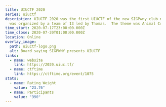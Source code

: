 ```yaml
---
title: UIUCTF 2020
series: uiuctf
description: UIUCTF 2020 was the first UIUCTF of the new SIGPwny club model, and
  was organized by a team of 13 led by Thomas.  The theme was Animal Crossing.
time_start: 2020-07-17T23:00:00.000Z
time_close: 2020-07-20T01:00:00.000Z
location: Online
overlay_image:
  path: uiuctf-logo.png
  alt: Board saying SIGPWNY presents UIUCTF
links:
  - name: website
    link: https://2020.uiuc.tf/
  - name: ctftime
    link: https://ctftime.org/event/1075
stats:
  - name: Rating Weight
    value: "23.76"
  - name: Participants
    value: "390"
---
```

